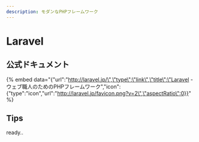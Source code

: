 ```yaml
---
description: モダンなPHPフレームワーク
---
```


# Laravel

## 公式ドキュメント

{% embed data="{\"url\":\"http://laravel.jp/\",\"type\":\"link\",\"title\":\"Laravel - ウェブ職人のためのPHPフレームワーク\",\"icon\":{\"type\":\"icon\",\"url\":\"http://laravel.jp/favicon.png?v=2\",\"aspectRatio\":0}}" %}

## Tips

ready..

